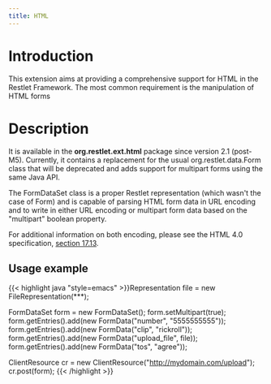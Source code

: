 ```yaml
---
title: HTML
---
```

# Introduction

This extension aims at providing a comprehensive support for HTML in the
Restlet Framework. The most common requirement is the manipulation of
HTML forms

# Description

It is available in the **org.restlet.ext.html** package since version
2.1 (post-M5). Currently, it contains a replacement for the usual
org.restlet.data.Form class that will be deprecated and adds support for
multipart forms using the same Java API.

The FormDataSet class is a proper Restlet representation (which wasn't
the case of Form) and is capable of parsing HTML form data in URL
encoding and to write in either URL encoding or multipart form data
based on the "multipart" boolean property.

For additional information on both encoding, please see the HTML 4.0
specification, [section
17.13](http://www.w3.org/TR/html4/interact/forms.html#h-17.13).

## Usage example

{{< highlight java "style=emacs" >}}Representation file = new FileRepresentation(***);

FormDataSet form = new FormDataSet();
form.setMultipart(true);
form.getEntries().add(new FormData("number", "5555555555"));
form.getEntries().add(new FormData("clip", "rickroll"));
form.getEntries().add(new FormData("upload_file", file));
form.getEntries().add(new FormData("tos", "agree"));

ClientResource cr = new ClientResource("http://mydomain.com/upload");
cr.post(form);
{{< /highlight >}}
